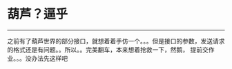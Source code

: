 # 葫芦？逼乎

------

之前有了葫芦世界的部分接口，就想着着手仿一个。。。但是接口的参数，发送请求的格式还是有问题。。所以。。完美翻车，本来想着抢救一下，然鹅，
提前交作业。。。没办法先这样吧

